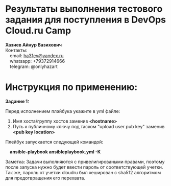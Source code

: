# Результаты выполнения тестового задания для поступления в DevOps Cloud.ru Camp

**Хазиев Айнур Вазихович**  
Контакты:  
&emsp;email: ha31ev@yandex.ru  
&emsp;whatsapp: +79372914666  
&emsp;telegram: @onlyhazart  



# Инструкция по применению:

**Задание 1:**

Перед исполнением плэйбука укажите в yml файле:
1) Имя хоста/группу хостов заменив **\<hostname\>**
2) Путь к публичному ключу под таском "upload user pub key" заменив **\<pub key location\>**
   
Плейбук запускается следующей командой:

&emsp;**ansible-playbook ansibleplaybook.yml -K**

Заметка:
Задачи выполняются с привелигироваными правами, поэтому после запуска нужно будет ввести пароль от соответствующей учетки.
Так же, пароль от учетки cloudru был хеширован с sha512 алгоритмом для предотвращения его перехвата.
